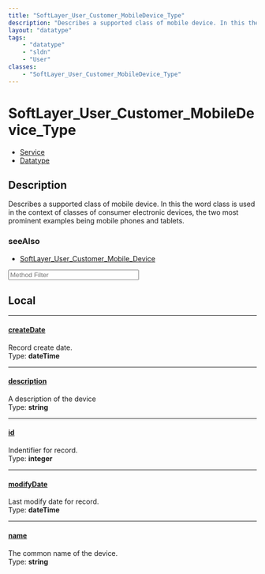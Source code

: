 ```yaml
---
title: "SoftLayer_User_Customer_MobileDevice_Type"
description: "Describes a supported class of mobile device. In this the word class is used in the context of classes of consumer elect... "
layout: "datatype"
tags:
    - "datatype"
    - "sldn"
    - "User"
classes:
    - "SoftLayer_User_Customer_MobileDevice_Type"
---
```


# SoftLayer_User_Customer_MobileDevice_Type
<div id='service-datatype'>
    <ul id='sldn-reference-tabs'>
    <li id='service'> <a href='/reference/services/SoftLayer_User_Customer_MobileDevice_Type' >Service</a></li>    <li id='datatype'> <a href='/reference/datatypes/SoftLayer_User_Customer_MobileDevice_Type' >Datatype</a></li>
    </ul>
</div>

## Description 
Describes a supported class of mobile device. In this the word class is used in the context of classes of consumer electronic devices, the two most prominent examples being mobile phones and tablets. 



### seeAlso

* [SoftLayer_User_Customer_Mobile_Device](/reference/datatypes/SoftLayer_User_Customer_Mobile_Device )




<!-- Service Filer BEGIN -->
<div class="view-filters">
        <div class="clearfix">
            <div class="search-input-box">
                <input placeholder="Method Filter" onkeyup="titleSearch(inputId='prop-input', divId='properties', elementClass='prop-row')" 
                    type="text" id="prop-input" value="" size="30" maxlength="128" class="form-text">
            </div>
        </div>
</div>
<!-- Service Filer END -->

<div id="properties" class="content">
<div id="localProperties" class="prop-content" >

## Local
-----
[createDate]: #createdate
#### [createDate]
Record create date.  
<span class="type-label">Type: </span>**dateTime**

-----
[description]: #description
#### [description]
A description of the device  
<span class="type-label">Type: </span>**string**

-----
[id]: #id
#### [id]
Indentifier for record.  
<span class="type-label">Type: </span>**integer**

-----
[modifyDate]: #modifydate
#### [modifyDate]
Last modify date for record.  
<span class="type-label">Type: </span>**dateTime**

-----
[name]: #name
#### [name]
The common name of the device.  
<span class="type-label">Type: </span>**string**

</div>
<!-- LOCAL PROPERTY END -->

</div>



